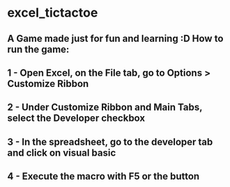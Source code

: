 # excel_tictactoe
A Game made just for fun and learning :D
How to run the game:
-
1 - Open Excel, on the File tab, go to Options > Customize Ribbon
-
2 - Under Customize Ribbon and Main Tabs, select the Developer checkbox
-
3 - In the spreadsheet, go to the developer tab and click on visual basic 
-
4 - Execute the macro with F5 or the button
-
